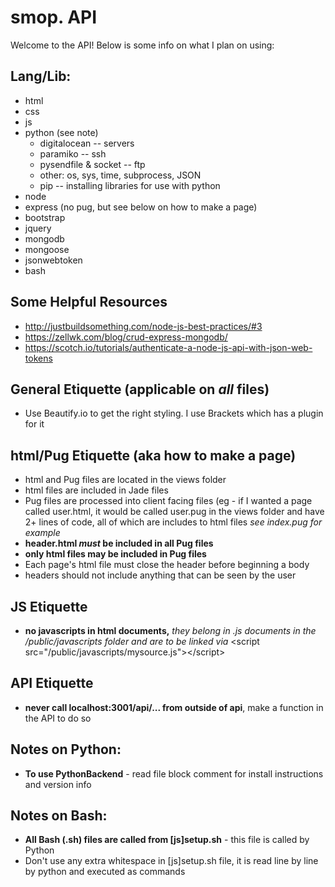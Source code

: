 # smop. API
Welcome to the API! Below is some info on what I plan on using:

## Lang/Lib:
* html
* css
* js
* python (see note)
  * digitalocean -- servers
  * paramiko -- ssh
  * pysendfile & socket -- ftp
  * other: os, sys, time, subprocess, JSON
  * pip -- installing libraries for use with python
* node
* express (no pug, but see below on how to make a page)
* bootstrap
* jquery
* mongodb
* mongoose
* jsonwebtoken
* bash

## Some Helpful Resources 
* http://justbuildsomething.com/node-js-best-practices/#3
* https://zellwk.com/blog/crud-express-mongodb/
* https://scotch.io/tutorials/authenticate-a-node-js-api-with-json-web-tokens

## General Etiquette (applicable on *all* files)
* Use Beautify.io to get the right styling. I use Brackets which has a plugin for it

## html/Pug Etiquette (aka how to make a page)
* html and Pug files are located in the views folder
* html files are included in Jade files
* Pug files are processed into client facing files (eg - if I wanted a page called user.html, it would be called user.pug in the views folder and have 2+ lines of code, all of which are includes to html files *see index.pug for example*
* **header.html *must* be included in all Pug files**
* **only html files may be included in Pug files**
* Each page's html file must close the header before beginning a body
* headers should not include anything that can be seen by the user

## JS Etiquette
* **no javascripts in html documents,** *they belong in .js documents in the /public/javascripts folder and are to be linked via* \<script src="/public/javascripts/mysource.js">\</script>

## API Etiquette 
* **never call localhost:3001/api/... from outside of api**, make a function in the API to do so

## Notes on Python:
* **To use PythonBackend** - read file block comment for install instructions and version info

## Notes on Bash:
* **All Bash (.sh) files are called from [js]setup.sh** - this file is called by Python
* Don't use any extra whitespace in [js]setup.sh file, it is read line by line by python and executed as commands
